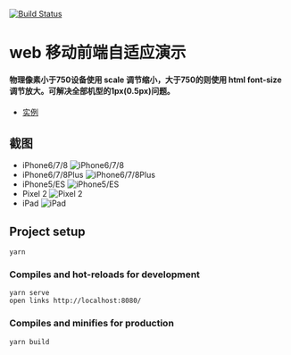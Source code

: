 [![Build Status](https://travis-ci.org/lin09/mobile-front-end-adaptive-demo.svg?branch=master)](https://travis-ci.org)

# web 移动前端自适应演示
#### 物理像素小于750设备使用 scale 调节缩小，大于750的则使用 html font-size 调节放大。可解决全部机型的1px(0.5px)问题。

- [实例](https://lin09.github.io/mobile-front-end-adaptive-demo/dist/index.html)

## 截图
* iPhone6/7/8
![iPhone6/7/8](https://lin09.github.io/mobile-front-end-adaptive-demo/screenshot/iPhone6~8.jpg)
* iPhone6/7/8Plus
![iPhone6/7/8Plus](https://lin09.github.io/mobile-front-end-adaptive-demo/screenshot/iPhone6~8Plus.jpg)
* iPhone5/ES
![iPhone5/ES](https://lin09.github.io/mobile-front-end-adaptive-demo/screenshot/iPhone5.jpg)
* Pixel 2
![Pixel 2](https://lin09.github.io/mobile-front-end-adaptive-demo/screenshot/Pixel2.jpg)
* iPad
![iPad](https://lin09.github.io/mobile-front-end-adaptive-demo/screenshot/iPad.jpg)

## Project setup
```
yarn
```

### Compiles and hot-reloads for development
```
yarn serve
open links http://localhost:8080/
```

### Compiles and minifies for production
```
yarn build
```